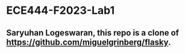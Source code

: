 # ECE444-F2023-Lab1

## Saryuhan Logeswaran, this repo is a clone of https://github.com/miguelgrinberg/flasky.

